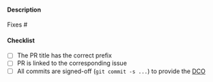 #### Description

<!-- Thank you for contributing Cerbos! Please describe the changes made in this PR here and provide any other useful information for reviewers. Make sure that you included some automated tests (e.g unit tests) to verify your changes.  If there is a requirement for user input for testing, please include the instructions as well. -->

Fixes #<!-- Link the relevant issue here -->

#### Checklist

<!-- See https://github.com/cerbos/cerbos/blob/main/CONTRIBUTING.md#submitting-pull-requests for more information. -->

- [ ] The PR title has the correct prefix
- [ ] PR is linked to the corresponding issue
- [ ] All commits are signed-off (`git commit -s ...`) to provide the [DCO](https://developercertificate.org/)
